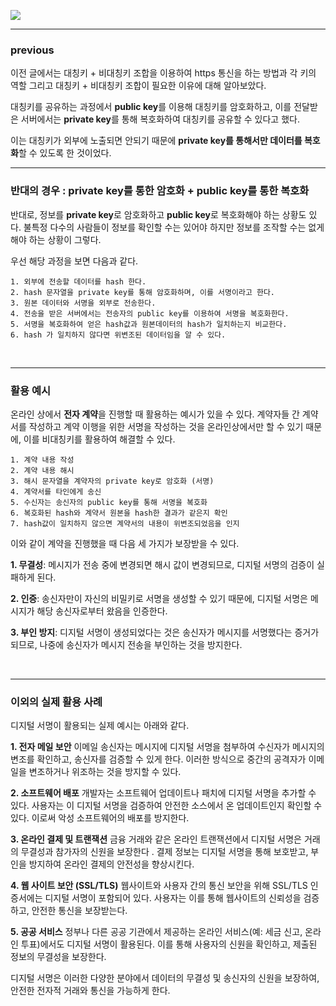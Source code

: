 ![](https://velog.velcdn.com/images/hyungzin0309/post/72f0e992-fd7d-4e3d-bceb-bfc33acc265b/image.jpeg)

---
### previous

이전 글에서는 대칭키 + 비대칭키 조합을 이용하여 https 통신을 하는 방법과 각 키의 역할 그리고 대칭키 + 비대칭키 조합이 필요한 이유에 대해 알아보았다.

대칭키를 공유하는 과정에서 **public key**를 이용해 대칭키를 암호화하고, 이를 전달받은 서버에서는 **private key**를 통해 복호화하여 대칭키를 공유할 수 있다고 했다.

이는 대칭키가 외부에 노출되면 안되기 때문에 **private key를 통해서만 데이터를 복호화**할 수 있도록 한 것이었다.
<br>

---
### 반대의 경우 : **private key**를 통한 암호화 + **public key**를 통한 복호화

반대로, 정보를 **private key**로 암호화하고 **public key**로 복호화해야 하는 상황도 있다.
불특정 다수의 사람들이 정보를 확인할 수는 있어야 하지만 정보를 조작할 수는 없게 해야 하는 상황이 그렇다.

우선 해당 과정을 보면 다음과 같다.

    1. 외부에 전송할 데이터를 hash 한다.
    2. hash 문자열을 private key를 통해 암호화하며, 이를 서명이라고 한다.
    3. 원본 데이터와 서명을 외부로 전송한다.
    4. 전송을 받은 서버에서는 전송자의 public key를 이용하여 서명을 복호화한다.
    5. 서명을 복호화하여 얻은 hash값과 원본데이터의 hash가 일치하는지 비교한다.
    6. hash 가 일치하지 않다면 위변조된 데이터임을 알 수 있다.  
<br>

---
### 활용 예시

온라인 상에서 **전자 계약**을 진행할 때 활용하는 예시가 있을 수 있다.
계약자들 간 계약서를 작성하고 계약 이행을 위한 서명을 작성하는 것을 온라인상에서만 할 수 있기 때문에, 이를 비대칭키를 활용하여 해결할 수 있다.

	1. 계약 내용 작성
    2. 계약 내용 해시
    3. 해시 문자열을 계약자의 private key로 암호화 (서명)
    4. 계약서를 타인에게 송신
    5. 수신자는 송신자의 public key를 통해 서명을 복호화
    6. 복호화된 hash와 계약서 원본을 hash한 결과가 같은지 확인
    7. hash값이 일치하지 않으면 계약서의 내용이 위변조되었음을 인지

이와 같이 계약을 진행했을 때 다음 세 가지가 보장받을 수 있다.

**1. 무결성**: 메시지가 전송 중에 변경되면 해시 값이 변경되므로, 디지털 서명의 검증이 실패하게 된다.

**2. 인증**: 송신자만이 자신의 비밀키로 서명을 생성할 수 있기 때문에, 디지털 서명은 메시지가 해당 송신자로부터 왔음을 인증한다.

**3. 부인 방지**: 디지털 서명이 생성되었다는 것은 송신자가 메시지를 서명했다는 증거가 되므로, 나중에 송신자가 메시지 전송을 부인하는 것을 방지한다.

<br>

---
### 이외의 실제 활용 사례

디지털 서명이 활용되는 실제 예시는 아래와 같다.

**1. 전자 메일 보안**
이메일 송신자는 메시지에 디지털 서명을 첨부하여 수신자가 메시지의 변조를 확인하고, 송신자를 검증할 수 있게 한다. 이러한 방식으로 중간의 공격자가 이메일을 변조하거나 위조하는 것을 방지할 수 있다.

**2. 소프트웨어 배포**
개발자는 소프트웨어 업데이트나 패치에 디지털 서명을 추가할 수 있다. 사용자는 이 디지털 서명을 검증하여 안전한 소스에서 온 업데이트인지 확인할 수 있다. 이로써 악성 소프트웨어의 배포를 방지한다.

**3. 온라인 결제 및 트랜잭션**
금융 거래와 같은 온라인 트랜잭션에서 디지털 서명은 거래의 무결성과 참가자의 신원을 보장한다 . 결제 정보는 디지털 서명을 통해 보호받고, 부인을 방지하여 온라인 결제의 안전성을 향상시킨다.

**4. 웹 사이트 보안 (SSL/TLS)**
웹사이트와 사용자 간의 통신 보안을 위해 SSL/TLS 인증서에는 디지털 서명이 포함되어 있다. 사용자는 이를 통해 웹사이트의 신뢰성을 검증하고, 안전한 통신을 보장받는다.

**5. 공공 서비스**
정부나 다른 공공 기관에서 제공하는 온라인 서비스(예: 세금 신고, 온라인 투표)에서도 디지털 서명이 활용된다. 이를 통해 사용자의 신원을 확인하고, 제출된 정보의 무결성을 보장한다.

디지털 서명은 이러한 다양한 분야에서 데이터의 무결성 및 송신자의 신원을 보장하여, 안전한 전자적 거래와 통신을 가능하게 한다.
    

